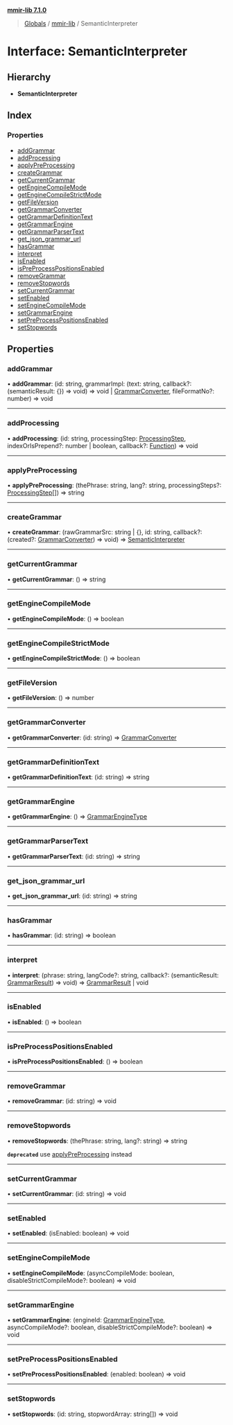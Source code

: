**[mmir-lib 7.1.0](../README.md)**

> [Globals](../README.md) / [mmir-lib](../modules/mmir_lib.md) / SemanticInterpreter

# Interface: SemanticInterpreter

## Hierarchy

* **SemanticInterpreter**

## Index

### Properties

* [addGrammar](mmir_lib.semanticinterpreter.md#addgrammar)
* [addProcessing](mmir_lib.semanticinterpreter.md#addprocessing)
* [applyPreProcessing](mmir_lib.semanticinterpreter.md#applypreprocessing)
* [createGrammar](mmir_lib.semanticinterpreter.md#creategrammar)
* [getCurrentGrammar](mmir_lib.semanticinterpreter.md#getcurrentgrammar)
* [getEngineCompileMode](mmir_lib.semanticinterpreter.md#getenginecompilemode)
* [getEngineCompileStrictMode](mmir_lib.semanticinterpreter.md#getenginecompilestrictmode)
* [getFileVersion](mmir_lib.semanticinterpreter.md#getfileversion)
* [getGrammarConverter](mmir_lib.semanticinterpreter.md#getgrammarconverter)
* [getGrammarDefinitionText](mmir_lib.semanticinterpreter.md#getgrammardefinitiontext)
* [getGrammarEngine](mmir_lib.semanticinterpreter.md#getgrammarengine)
* [getGrammarParserText](mmir_lib.semanticinterpreter.md#getgrammarparsertext)
* [get\_json\_grammar\_url](mmir_lib.semanticinterpreter.md#get_json_grammar_url)
* [hasGrammar](mmir_lib.semanticinterpreter.md#hasgrammar)
* [interpret](mmir_lib.semanticinterpreter.md#interpret)
* [isEnabled](mmir_lib.semanticinterpreter.md#isenabled)
* [isPreProcessPositionsEnabled](mmir_lib.semanticinterpreter.md#ispreprocesspositionsenabled)
* [removeGrammar](mmir_lib.semanticinterpreter.md#removegrammar)
* [removeStopwords](mmir_lib.semanticinterpreter.md#removestopwords)
* [setCurrentGrammar](mmir_lib.semanticinterpreter.md#setcurrentgrammar)
* [setEnabled](mmir_lib.semanticinterpreter.md#setenabled)
* [setEngineCompileMode](mmir_lib.semanticinterpreter.md#setenginecompilemode)
* [setGrammarEngine](mmir_lib.semanticinterpreter.md#setgrammarengine)
* [setPreProcessPositionsEnabled](mmir_lib.semanticinterpreter.md#setpreprocesspositionsenabled)
* [setStopwords](mmir_lib.semanticinterpreter.md#setstopwords)

## Properties

### addGrammar

•  **addGrammar**: (id: string, grammarImpl: (text: string, callback?: (semanticResult: {}) => void) => void \| [GrammarConverter](mmir_lib.grammarconverter.md), fileFormatNo?: number) => void

___

### addProcessing

•  **addProcessing**: (id: string, processingStep: [ProcessingStep](mmir_lib.processingstep.md), indexOrIsPrepend?: number \| boolean, callback?: [Function](mmir_lib.requirejs.md#function)) => void

___

### applyPreProcessing

•  **applyPreProcessing**: (thePhrase: string, lang?: string, processingSteps?: [ProcessingStep](mmir_lib.processingstep.md)[]) => string

___

### createGrammar

•  **createGrammar**: (rawGrammarSrc: string \| {}, id: string, callback?: (created?: [GrammarConverter](mmir_lib.grammarconverter.md)) => void) => [SemanticInterpreter](mmir_lib.semanticinterpreter.md)

___

### getCurrentGrammar

•  **getCurrentGrammar**: () => string

___

### getEngineCompileMode

•  **getEngineCompileMode**: () => boolean

___

### getEngineCompileStrictMode

•  **getEngineCompileStrictMode**: () => boolean

___

### getFileVersion

•  **getFileVersion**: () => number

___

### getGrammarConverter

•  **getGrammarConverter**: (id: string) => [GrammarConverter](mmir_lib.grammarconverter.md)

___

### getGrammarDefinitionText

•  **getGrammarDefinitionText**: (id: string) => string

___

### getGrammarEngine

•  **getGrammarEngine**: () => [GrammarEngineType](../modules/mmir_lib.md#grammarenginetype)

___

### getGrammarParserText

•  **getGrammarParserText**: (id: string) => string

___

### get\_json\_grammar\_url

•  **get\_json\_grammar\_url**: (id: string) => string

___

### hasGrammar

•  **hasGrammar**: (id: string) => boolean

___

### interpret

•  **interpret**: (phrase: string, langCode?: string, callback?: (semanticResult: [GrammarResult](mmir_lib.grammarresult.md)) => void) => [GrammarResult](mmir_lib.grammarresult.md) \| void

___

### isEnabled

•  **isEnabled**: () => boolean

___

### isPreProcessPositionsEnabled

•  **isPreProcessPositionsEnabled**: () => boolean

___

### removeGrammar

•  **removeGrammar**: (id: string) => void

___

### removeStopwords

•  **removeStopwords**: (thePhrase: string, lang?: string) => string

**`deprecated`** use [applyPreProcessing](mmir_lib.semanticinterpreter.md#applypreprocessing) instead

___

### setCurrentGrammar

•  **setCurrentGrammar**: (id: string) => void

___

### setEnabled

•  **setEnabled**: (isEnabled: boolean) => void

___

### setEngineCompileMode

•  **setEngineCompileMode**: (asyncCompileMode: boolean, disableStrictCompileMode?: boolean) => void

___

### setGrammarEngine

•  **setGrammarEngine**: (engineId: [GrammarEngineType](../modules/mmir_lib.md#grammarenginetype), asyncCompileMode?: boolean, disableStrictCompileMode?: boolean) => void

___

### setPreProcessPositionsEnabled

•  **setPreProcessPositionsEnabled**: (enabled: boolean) => void

___

### setStopwords

•  **setStopwords**: (id: string, stopwordArray: string[]) => void
